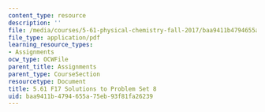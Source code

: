 ```yaml
---
content_type: resource
description: ''
file: /media/courses/5-61-physical-chemistry-fall-2017/baa9411b4794655a75eb93f81fa26239_MIT5_61F17_pset8_soln.pdf
file_type: application/pdf
learning_resource_types:
- Assignments
ocw_type: OCWFile
parent_title: Assignments
parent_type: CourseSection
resourcetype: Document
title: 5.61 F17 Solutions to Problem Set 8
uid: baa9411b-4794-655a-75eb-93f81fa26239
---
```

